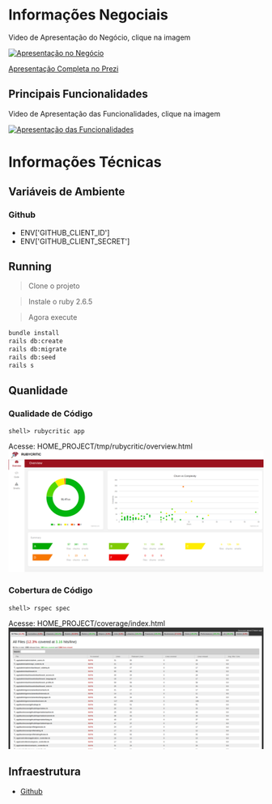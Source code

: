 # Informações Negociais

Video de Apresentação do Negócio, clique na imagem

[![Apresentação no Negócio](http://img.youtube.com/vi/qwTtnZBI7LM/0.jpg)](http://www.youtube.com/watch?v=qwTtnZBI7LM)

[Apresentação Completa no Prezi](https://prezi.com/p/vvozg6zg_enz/?present=1)

## Principais Funcionalidades

Video de Apresentação das Funcionalidades, clique na imagem

[![Apresentação das Funcionalidades](http://img.youtube.com/vi/QeYfnrnRKes/0.jpg)](http://www.youtube.com/watch?v=QeYfnrnRKes)

# Informações Técnicas

## Variáveis de Ambiente

### Github
-  ENV['GITHUB_CLIENT_ID']
-  ENV['GITHUB_CLIENT_SECRET']

## Running

> Clone o projeto

> Instale o ruby 2.6.5

> Agora execute

```
bundle install
rails db:create
rails db:migrate
rails db:seed 
rails s
```

## Quanlidade

### Qualidade de Código
```
shell> rubycritic app
```
Acesse: HOME_PROJECT/tmp/rubycritic/overview.html
![Soliciação](rubycritic.png)

### Cobertura de Código

```
shell> rspec spec
```

Acesse: HOME_PROJECT/coverage/index.html
![Soliciação](coverage.png)

## Infraestrutura
- [Github](https://developer.github.com/v3/)
